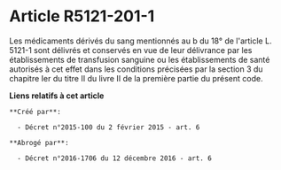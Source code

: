 # Article R5121-201-1

Les médicaments dérivés du sang mentionnés au b du 18° de l'article L. 5121-1 sont délivrés et conservés en vue de leur
délivrance par les établissements de transfusion sanguine ou les établissements de santé autorisés à cet effet dans les
conditions précisées par la section 3 du chapitre Ier du titre II du livre II de la première partie du présent code.

**Liens relatifs à cet article**

	**Créé par**:

	  - Décret n°2015-100 du 2 février 2015 - art. 6

	**Abrogé par**:

	  - Décret n°2016-1706 du 12 décembre 2016 - art. 6
